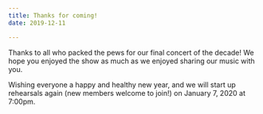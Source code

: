 ```yaml
---
title: Thanks for coming!
date: 2019-12-11

---
```

<!-- ![](/images/IMG_0620.jpeg) -->

Thanks to all who packed the pews for our final concert of the decade! We hope you enjoyed the show as much as we enjoyed sharing our music with you.

Wishing everyone a happy and healthy new year, and we will start up rehearsals again (new members welcome to join!) on January 7, 2020 at 7:00pm.